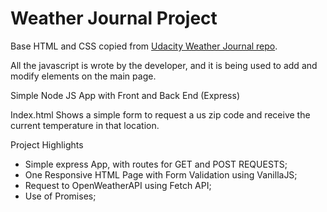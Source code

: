 # Weather Journal Project

Base HTML and CSS copied from [Udacity Weather Journal repo](https://github.com/udacity/fend/tree/refresh-2019). 

All the javascript is wrote by the developer, and it is being used to add and modify elements on the main page.

Simple Node JS App with Front and Back End (Express)

Index.html 
Shows a simple form to request a us zip code and receive the current temperature in that location.

Project Highlights 
* Simple express App, with routes for GET and POST REQUESTS;
* One Responsive HTML Page with Form Validation using VanillaJS;
* Request to OpenWeatherAPI using Fetch API;
* Use of Promises;
